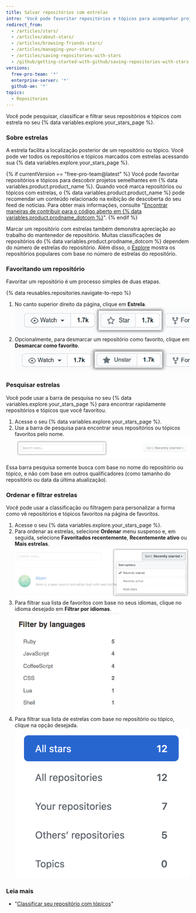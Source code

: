 ```yaml
---
title: Salvar repositórios com estrelas
intro: 'Você pode favoritar repositórios e tópicos para acompanhar projetos que você considera interessantes{% if currentVersion == "free-pro-team@latest" %} e descobrir conteúdo relacionado no seu feed de notícias{% endif %}.'
redirect_from:
  - /articles/stars/
  - /articles/about-stars/
  - /articles/browsing-friends-stars/
  - /articles/managing-your-stars/
  - /articles/saving-repositories-with-stars
  - /github/getting-started-with-github/saving-repositories-with-stars
versions:
  free-pro-team: '*'
  enterprise-server: '*'
  github-ae: '*'
topics:
  - Repositories
---
```


Você pode pesquisar, classificar e filtrar seus repositórios e tópicos com estrela no seu {% data variables.explore.your_stars_page %}.

### Sobre estrelas

A estrela facilita a localização posterior de um repositório ou tópico. Você pode ver todos os repositórios e tópicos marcados com estrelas acessando sua {% data variables.explore.your_stars_page %}.

{% if currentVersion == "free-pro-team@latest" %}
Você pode favoritar repositórios e tópicos para descobrir projetos semelhantes em {% data variables.product.product_name %}. Quando você marca repositórios ou tópicos com estrelas, o {% data variables.product.product_name %} pode recomendar um conteúdo relacionado na exibição de descoberta do seu feed de notícias. Para obter mais informações, consulte "[Encontrar maneiras de contribuir para o código aberto em {% data variables.product.prodname_dotcom %}](/github/getting-started-with-github/finding-ways-to-contribute-to-open-source-on-github)".
{% endif %}

Marcar um repositório com estrelas também demonstra apreciação ao trabalho do mantenedor de repositório. Muitas classificações de repositórios do {% data variables.product.prodname_dotcom %} dependem do número de estrelas do repositório. Além disso, o [Explore](https://github.com/explore) mostra os repositórios populares com base no número de estrelas do repositório.

### Favoritando um repositório

Favoritar um repositório é um processo simples de duas etapas.

{% data reusables.repositories.navigate-to-repo %}
1. No canto superior direito da página, clique em **Estrela**. ![Favoritando um repositório](/assets/images/help/stars/starring-a-repository.png)
1. Opcionalmente, para desmarcar um repositório como favorito, clique em **Desmarcar como favorito**. ![Removendo um repositório dos favoritos](/assets/images/help/stars/unstarring-a-repository.png)

### Pesquisar estrelas

Você pode usar a barra de pesquisa no seu {% data variables.explore.your_stars_page %} para encontrar rapidamente repositórios e tópicos que você favoritou.

1. Acesse o seu {% data variables.explore.your_stars_page %}.
1. Use a barra de pesquisa para encontrar seus repositórios ou tópicos favoritos pelo nome. ![Pesquisar estrelas](/assets/images/help/stars/stars_search_bar.png)

Essa barra pesquisa somente busca com base no nome do repositório ou tópico, e não com base em outros qualificadores (como tamanho do repositório ou data da última atualização).

### Ordenar e filtrar estrelas

Você pode usar a classificação ou filtragem para personalizar a forma como vê repositórios e tópicos favoritos na página de favoritos.

1. Acesse o seu {% data variables.explore.your_stars_page %}.
1. Para ordenar as estrelas, selecione **Ordenar** menu suspenso e, em seguida, selecione **Favoritados recentemente**, **Recentemente ativo** ou **Mais estrelas**. ![Ordenar estrelas](/assets/images/help/stars/stars_sort_menu.png)
1. Para filtrar sua lista de favoritos com base no seus idiomas, clique no idioma desejado em **Filtrar por idiomas**. ![Filtrar estrelas por idioma](/assets/images/help/stars/stars_filter_language.png)
1. Para filtrar sua lista de estrelas com base no repositório ou tópico, clique na opção desejada. ![Filtrar estrelas por tópico](/assets/images/help/stars/stars_filter_topic.png)

### Leia mais

- "[Classificar seu repositório com tópicos](/articles/classifying-your-repository-with-topics)"
